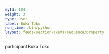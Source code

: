```yaml
---
myId: 104
weight: 3
type: user
label: Buka Toko
run_time: /bin/python
layout: feeds/section/skema/sequence/property
---
```

participant Buka Toko
